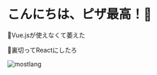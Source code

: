 # こんにちは、ピザ最高！🍕
🎁Vue.jsが使えなくて萎えた

🎁裏切ってReactにしたろ

<img alt="mostlang" src="https://github-readme-stats.vercel.app/api/top-langs/?username=forestrharumaki&layout=compact">

<!---
forestrharumaki/forestrharumaki is a ✨ special ✨ repository because its `README.md` (this file) appears on your GitHub profile.
You can click the Preview link to take a look at your changes.
--->
